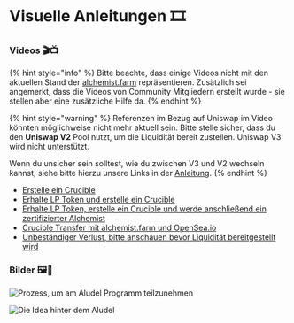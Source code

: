 # Visuelle Anleitungen 🎞

### **Videos 🎬📺**

{% hint style="info" %}
Bitte beachte, dass einige Videos nicht mit den aktuellen Stand der [alchemist.farm](https://alchemist.farm) repräsentieren. Zusätzlich sei angemerkt, dass die Videos von Community Mitgliedern erstellt wurde - sie stellen aber eine zusätzliche Hilfe da.
{% endhint %}

{% hint style="warning" %}
Referenzen im Bezug auf Uniswap im Video könnten möglichweise nicht mehr aktuell sein. Bitte stelle sicher, dass du den **Uniswap V2** Pool nutzt, um die Liquidität bereit zustellen. Uniswap V3 wird nicht unterstützt.

Wenn du unsicher sein solltest, wie du zwischen V3 und V2 wechseln kannst, siehe bitte hierzu unsere Links in der [Anleitung](../../acquiring-and-subscribing.md).
{% endhint %}

* [Erstelle ein Crucible](https://www.youtube.com/watch?v=Rl9Rf-3Sp-8)
* [Erhalte LP Token und erstelle ein Crucible](https://www.youtube.com/watch?v=Ga1qcQ6x3as)
* [Erhalte LP Token, erstelle ein Crucible und werde anschließend ein zertifizierter Alchemist](https://www.youtube.com/watch?v=k7MO1QpqCds)
* [Crucible Transfer mit alchemist.farm und OpenSea.io](https://www.youtube.com/watch?v=i2MCYimelBM)
* [Unbeständiger Verlust, bitte anschauen bevor Liquidität bereitgestellt wird](https://www.youtube.com/watch?v=8XJ1MSTEuU0)

### **Bilder 🖼🎨**

![Prozess, um am Aludel Programm teilzunehmen](https://i.imgur.com/7sK0Jr2.png)

![Die Idea hinter dem Aludel](https://i.imgur.com/sutIhed.png)



